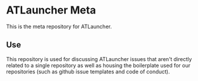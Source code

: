 # ATLauncher Meta

This is the meta repository for ATLauncher.

## Use

This repository is used for discussing ATLauncher issues that aren't directly related to a single
repository as well as housing the boilerplate used for our repositories (such as github issue
templates and code of conduct).
